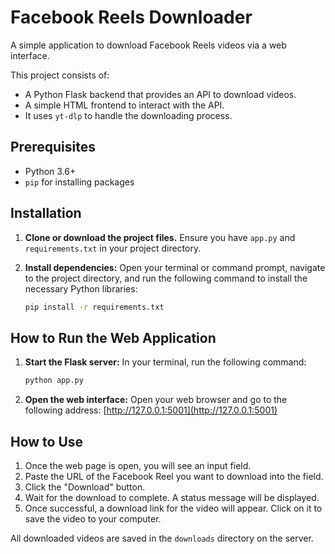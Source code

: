 # Facebook Reels Downloader

A simple application to download Facebook Reels videos via a web interface.

This project consists of:
- A Python Flask backend that provides an API to download videos.
- A simple HTML frontend to interact with the API.
- It uses `yt-dlp` to handle the downloading process.

## Prerequisites

- Python 3.6+
- `pip` for installing packages

## Installation

1.  **Clone or download the project files.**
    Ensure you have `app.py` and `requirements.txt` in your project directory.

2.  **Install dependencies:**
    Open your terminal or command prompt, navigate to the project directory, and run the following command to install the necessary Python libraries:
    ```bash
    pip install -r requirements.txt
    ```

## How to Run the Web Application

1.  **Start the Flask server:**
    In your terminal, run the following command:
    ```bash
    python app.py
    ```

2.  **Open the web interface:**
    Open your web browser and go to the following address:
    [http://127.0.0.1:5001](http://127.0.0.1:5001)

## How to Use

1.  Once the web page is open, you will see an input field.
2.  Paste the URL of the Facebook Reel you want to download into the field.
3.  Click the "Download" button.
4.  Wait for the download to complete. A status message will be displayed.
5.  Once successful, a download link for the video will appear. Click on it to save the video to your computer.

All downloaded videos are saved in the `downloads` directory on the server. 